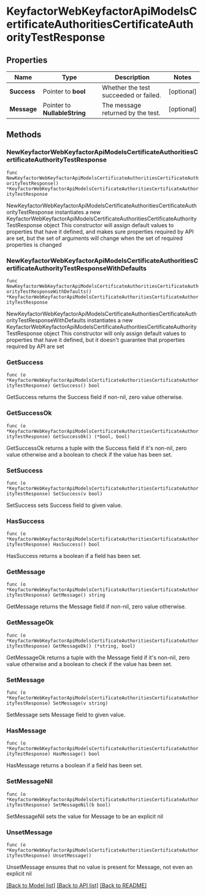 # KeyfactorWebKeyfactorApiModelsCertificateAuthoritiesCertificateAuthorityTestResponse

## Properties

Name | Type | Description | Notes
------------ | ------------- | ------------- | -------------
**Success** | Pointer to **bool** | Whether the test succeeded or failed. | [optional] 
**Message** | Pointer to **NullableString** | The message returned by the test. | [optional] 

## Methods

### NewKeyfactorWebKeyfactorApiModelsCertificateAuthoritiesCertificateAuthorityTestResponse

`func NewKeyfactorWebKeyfactorApiModelsCertificateAuthoritiesCertificateAuthorityTestResponse() *KeyfactorWebKeyfactorApiModelsCertificateAuthoritiesCertificateAuthorityTestResponse`

NewKeyfactorWebKeyfactorApiModelsCertificateAuthoritiesCertificateAuthorityTestResponse instantiates a new KeyfactorWebKeyfactorApiModelsCertificateAuthoritiesCertificateAuthorityTestResponse object
This constructor will assign default values to properties that have it defined,
and makes sure properties required by API are set, but the set of arguments
will change when the set of required properties is changed

### NewKeyfactorWebKeyfactorApiModelsCertificateAuthoritiesCertificateAuthorityTestResponseWithDefaults

`func NewKeyfactorWebKeyfactorApiModelsCertificateAuthoritiesCertificateAuthorityTestResponseWithDefaults() *KeyfactorWebKeyfactorApiModelsCertificateAuthoritiesCertificateAuthorityTestResponse`

NewKeyfactorWebKeyfactorApiModelsCertificateAuthoritiesCertificateAuthorityTestResponseWithDefaults instantiates a new KeyfactorWebKeyfactorApiModelsCertificateAuthoritiesCertificateAuthorityTestResponse object
This constructor will only assign default values to properties that have it defined,
but it doesn't guarantee that properties required by API are set

### GetSuccess

`func (o *KeyfactorWebKeyfactorApiModelsCertificateAuthoritiesCertificateAuthorityTestResponse) GetSuccess() bool`

GetSuccess returns the Success field if non-nil, zero value otherwise.

### GetSuccessOk

`func (o *KeyfactorWebKeyfactorApiModelsCertificateAuthoritiesCertificateAuthorityTestResponse) GetSuccessOk() (*bool, bool)`

GetSuccessOk returns a tuple with the Success field if it's non-nil, zero value otherwise
and a boolean to check if the value has been set.

### SetSuccess

`func (o *KeyfactorWebKeyfactorApiModelsCertificateAuthoritiesCertificateAuthorityTestResponse) SetSuccess(v bool)`

SetSuccess sets Success field to given value.

### HasSuccess

`func (o *KeyfactorWebKeyfactorApiModelsCertificateAuthoritiesCertificateAuthorityTestResponse) HasSuccess() bool`

HasSuccess returns a boolean if a field has been set.

### GetMessage

`func (o *KeyfactorWebKeyfactorApiModelsCertificateAuthoritiesCertificateAuthorityTestResponse) GetMessage() string`

GetMessage returns the Message field if non-nil, zero value otherwise.

### GetMessageOk

`func (o *KeyfactorWebKeyfactorApiModelsCertificateAuthoritiesCertificateAuthorityTestResponse) GetMessageOk() (*string, bool)`

GetMessageOk returns a tuple with the Message field if it's non-nil, zero value otherwise
and a boolean to check if the value has been set.

### SetMessage

`func (o *KeyfactorWebKeyfactorApiModelsCertificateAuthoritiesCertificateAuthorityTestResponse) SetMessage(v string)`

SetMessage sets Message field to given value.

### HasMessage

`func (o *KeyfactorWebKeyfactorApiModelsCertificateAuthoritiesCertificateAuthorityTestResponse) HasMessage() bool`

HasMessage returns a boolean if a field has been set.

### SetMessageNil

`func (o *KeyfactorWebKeyfactorApiModelsCertificateAuthoritiesCertificateAuthorityTestResponse) SetMessageNil(b bool)`

 SetMessageNil sets the value for Message to be an explicit nil

### UnsetMessage
`func (o *KeyfactorWebKeyfactorApiModelsCertificateAuthoritiesCertificateAuthorityTestResponse) UnsetMessage()`

UnsetMessage ensures that no value is present for Message, not even an explicit nil

[[Back to Model list]](../README.md#documentation-for-models) [[Back to API list]](../README.md#documentation-for-api-endpoints) [[Back to README]](../README.md)



